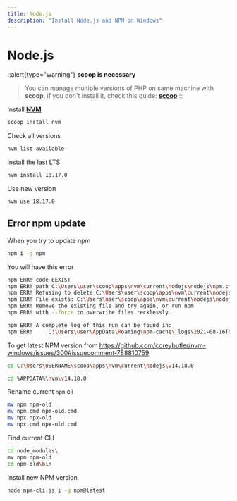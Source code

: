 ```yaml
---
title: Node.js
description: "Install Node.js and NPM on Windows"
---
```


# Node.js

::alert{type="warning"}
**scoop is necessary**

> You can manage multiple versions of PHP on same machine with **scoop**, if you don't install it, check this guide: [**scoop**](/os-server/windows/scoop/install)
> ::

Install [**NVM**](https://github.com/coreybutler/nvm-windows)

```sh
scoop install nvm
```

Check all versions

```sh
nvm list available
```

Install the last LTS

```sh
nvm install 18.17.0
```

Use new version

```sh
nvm use 18.17.0
```

## Error npm update

When you try to update npm

```sh
npm i -g npm
```

You will have this error

```sh
npm ERR! code EEXIST
npm ERR! path C:\Users\user\scoop\apps\nvm\current\nodejs\nodejs\npm.cmd
npm ERR! Refusing to delete C:\Users\user\scoop\apps\nvm\current\nodejs\nodejs\npm.cmd: is outside C:\Users\user\scoop\apps\nvm\current\nodejs\nodejs\node_modules\npm and not a link
npm ERR! File exists: C:\Users\user\scoop\apps\nvm\current\nodejs\nodejs\npm.cmd
npm ERR! Remove the existing file and try again, or run npm
npm ERR! with --force to overwrite files recklessly.

npm ERR! A complete log of this run can be found in:
npm ERR!     C:\Users\user\AppData\Roaming\npm-cache\_logs\2021-08-16T07_54_44_449Z-debug.log
```

To get latest NPM version from <https://github.com/coreybutler/nvm-windows/issues/300#issuecomment-788810759>

<content-code-group>
  <content-code-block label="NVM scoop" active>

```sh
cd C:\Users\USERNAME\scoop\apps\nvm\current\nodejs\v14.18.0
```

  </content-code-block>
  <content-code-block label="NVM installer">

```sh
cd %APPDATA%\nvm\v14.18.0
```

  </content-code-block>
</content-code-group>

Rename current `npm` cli

```sh
mv npm npm-old
mv npm.cmd npm-old.cmd
mv npx npx-old
mv npx.cmd npx-old.cmd
```

Find current CLI

```sh
cd node_modules\
mv npm npm-old
cd npm-old\bin
```

Install new NPM version

```sh
node npm-cli.js i -g npm@latest
```
